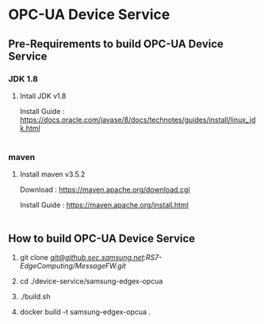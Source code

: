 # OPC-UA Device Service

## Pre-Requirements to build OPC-UA Device Service

### JDK 1.8
1. Intall JDK v1.8

   Install Guide : https://docs.oracle.com/javase/8/docs/technotes/guides/install/linux_jdk.html
<br></br>
### maven
1. Install maven v3.5.2

   Download : https://maven.apache.org/download.cgi

   Install Guide : https://maven.apache.org/install.html
<br></br>
## How to build OPC-UA Device Service
1. git clone *git@github.sec.samsung.net:RS7-EdgeComputing/MessageFW.git*

2. cd ./device-service/samsung-edgex-opcua

3. ./build.sh

4. docker build -t samsung-edgex-opcua .

